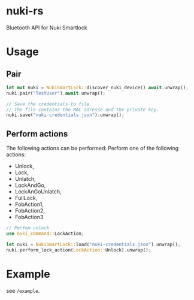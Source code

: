 # nuki-rs
Bluetooth API for Nuki Smartlock

# Usage

## Pair
```rust
let mut nuki = NukiSmartLock::discover_nuki_device().await.unwrap();
nuki.pair("TestUser").await.unwrap();

// Save the credentials to file.
// The file contains the MAC adresse and the private key. 
nuki.save("nuki-credentials.json").unwrap();
```

## Perform actions

The following actions can be performed:
Perform one of the following actions:
- Unlock,
- Lock,
- Unlatch,
- LockAndGo,
- LockAnGoUnlatch,
- FullLock,
- FobAction1,
- FobAction2,
- FobAction3


```rust
// Perfom unlock
use nuki_command::LockAction;

let nuki = NukiSmartLock::load("nuki-credentials.json").unwrap();
nuki.perform_lock_action(LockAction::Unlock).unwrap();
```
# Example

see ```/example```.
